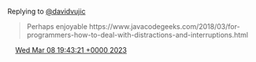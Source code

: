 Replying to [@davidvujic](https://twitter.com/davidvujic/status/1633471527684300802)

> Perhaps enjoyable https://www\.javacodegeeks\.com/2018/03/for\-programmers\-how\-to\-deal\-with\-distractions\-and\-interruptions\.html

<img src="../../media/tweet.ico" width="12" /> [Wed Mar 08 19:43:21 +0000 2023](https://twitter.com/DromerDenker/status/1633554013592354817)
